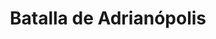 ﻿---
title: "Batalla de Adrianópolis"
permalink: periodes_119.html
layout: periode
dataInici: 378
sidebar: periodes
pares:
  - id: 567
    title: "Guerra gótica"
    dataInici: "(376)"
    dataFi: "(382)"

fills:
jocsPrincipals:
jocsEscenaris:
jocsEpoca:
  - title: "Ancient Battles Deluxe Expansion Kit 3: Strange Ordnance"
    bggId: 42337
    escenari: "2nd Adrianople"

  - title: "Battles of the Ancient World Volume III"
    bggId: 7082
    escenari: "Adrianople"

jocsEpocaEscenaris:
---
